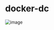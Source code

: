 # docker-dc
![image](https://user-images.githubusercontent.com/43922329/234291369-f8811e29-cbe5-47c8-b9e7-82a27215f5bf.png)
